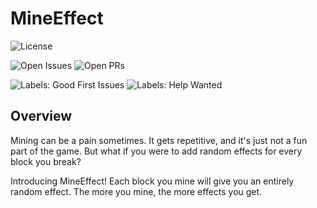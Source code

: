# MineEffect
![License](https://img.shields.io/github/license/sh0ckr6/mineeffect?style=for-the-badge)

[comment]: <> (![Releases]&#40;https://img.shields.io/github/v/release/sh0ckr6/mineeffect?style=for-the-badge&#41;)

[comment]: <> (![Downloads]&#40;https://img.shields.io/github/downloads/sh0ckr6/mineeffect/total?style=for-the-badge&#41;)

![Open Issues](https://img.shields.io/github/issues-raw/sh0ckR6/MineEffect?style=for-the-badge)
![Open PRs](https://img.shields.io/github/issues-pr-raw/sh0ckr6/mineeffect?style=for-the-badge)

![Labels: Good First Issues](https://img.shields.io/github/labels/sh0ckr6/mineeffect/good%20first%20issue?style=for-the-badge)
![Labels: Help Wanted](https://img.shields.io/github/labels/sh0ckr6/mineeffect/help%20wanted?style=for-the-badge)

## Overview
Mining can be a pain sometimes. It gets repetitive, and it's just not a fun part of the game. But what if you were to add random effects for every block you break?

Introducing MineEffect! Each block you mine will give you an entirely random effect. The more you mine, the more effects you get.